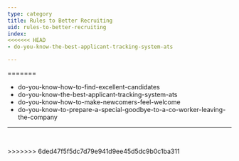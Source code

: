 ```yaml
---
type: category
title: Rules to Better Recruiting
uid: rules-to-better-recruiting
index:
<<<<<<< HEAD
- do-you-know-the-best-applicant-tracking-system-ats

---
```


=======
- do-you-know-how-to-find-excellent-candidates
- do-you-know-the-best-applicant-tracking-system-ats
- do-you-know-how-to-make-newcomers-feel-welcome
- do-you-know-to-prepare-a-special-goodbye-to-a-co-worker-leaving-the-company

---
<p>​​<br></p>
>>>>>>> 6ded47f5f5dc7d79e941d9ee45d5dc9b0c1ba311


